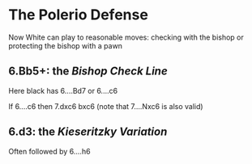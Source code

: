 # The Polerio Defense

Now White can play to reasonable moves: checking with the bishop or protecting the bishop with a pawn

## 6.Bb5+: the *Bishop Check Line*

Here black has 6....Bd7 or 6....c6

If 6....c6 then 7.dxc6 bxc6 (note that 7....Nxc6 is also valid)
## 6.d3: the *Kieseritzky Variation*
Often followed by 6....h6